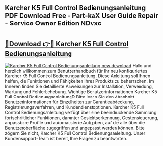 ## Karcher K5 Full Control Bedienungsanleitung PDF Download Free - Part-kaX User Guide Repair - Service Owner Edition NDvxc

# <h2><a href="http://df61u8b.blite.top/?on=Karcher+K5+Full+Control+Bedienungsanleitung">🔗Download 👉🔴 Karcher K5 Full Control Bedienungsanleitung</a></h2>

[![Karcher K5 Full Control Bedienungsanleitung new download](https://i.imgur.com/lujVjoI.png)](http://df61u8b.blite.top/?on=Karcher+K5+Full+Control+Bedienungsanleitung)
Hallo und herzlich willkommen zum Benutzerhandbuch für Ihr neu konfiguriertes Karcher K5 Full Control Bedienungsanleitung. Diese Anleitung soll Ihnen helfen, die Funktionen und Fähigkeiten Ihres Produkts zu beherrschen. Im Inneren finden Sie detaillierte Anweisungen zur Installation, Verwendung, Wartung und Fehlerbehebung. Wichtige Benutzerinformationen Karcher K5 Full Control BedienungsanleitungD Bitte lesen Sie den Abschnitt Benutzerinformationen für Einzelheiten zur Garantieabdeckung, Registrierungsverfahren, und Kundendienstoptionen. Karcher K5 Full Control Bedienungsanleitung verfügt über eine beeindruckende Sammlung fortschrittlicher Funktionen, darunter Gesichtserkennung, Gestensteuerung, anpassbare Profile und automatisierte Aufgaben, auf die alle über die Benutzeroberfläche zugegriffen und angepasst werden können. Bitte zögern Sie nicht, Karcher K5 Full Control Bedienungsanleitung. Unser Kundensupport-Team ist bereit, Ihre Fragen zu beantworten.

